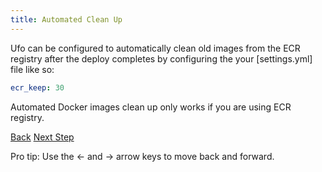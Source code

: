 ```yaml
---
title: Automated Clean Up
---
```


Ufo can be configured to automatically clean old images from the ECR registry after the deploy completes by configuring the your [settings.yml] file like so:

```yaml
ecr_keep: 30
```

Automated Docker images clean up only works if you are using ECR registry.

<a id="prev" class="btn btn-basic" href="{% link _docs/migrations.md %}">Back</a>
<a id="next" class="btn btn-primary" href="{% link _docs/next-steps.md %}">Next Step</a>
<p class="keyboard-tip">Pro tip: Use the <- and -> arrow keys to move back and forward.</p>
